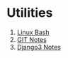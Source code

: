 # Utilities

1. [Linux Bash](https://github.com/malavolti/Utilities/blob/master/Linux-Bash.md)
2. [GIT Notes](https://github.com/malavolti/Utilities/blob/master/GIT-Notes.md)
3. [Django3 Notes](https://github.com/malavolti/Utilities/blob/master/Django3-notes.md)
